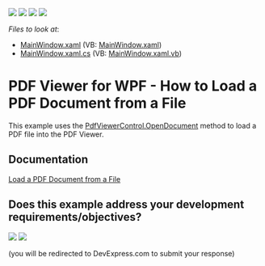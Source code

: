 <!-- default badges list -->
![](https://img.shields.io/endpoint?url=https://codecentral.devexpress.com/api/v1/VersionRange/128658619/15.1.5%2B)
[![](https://img.shields.io/badge/Open_in_DevExpress_Support_Center-FF7200?style=flat-square&logo=DevExpress&logoColor=white)](https://supportcenter.devexpress.com/ticket/details/T271077)
[![](https://img.shields.io/badge/📖_How_to_use_DevExpress_Examples-e9f6fc?style=flat-square)](https://docs.devexpress.com/GeneralInformation/403183)
[![](https://img.shields.io/badge/💬_Leave_Feedback-feecdd?style=flat-square)](#does-this-example-address-your-development-requirementsobjectives)
<!-- default badges end -->
<!-- default file list -->
*Files to look at*:

* [MainWindow.xaml](./CS/LoadFromFile/MainWindow.xaml) (VB: [MainWindow.xaml](./VB/LoadFromFile/MainWindow.xaml))
* [MainWindow.xaml.cs](./CS/LoadFromFile/MainWindow.xaml.cs) (VB: [MainWindow.xaml.vb](./VB/LoadFromFile/MainWindow.xaml.vb))
<!-- default file list end -->
# PDF Viewer for WPF - How to Load a PDF Document from a File

This example uses the [PdfViewerControl.OpenDocument](https://docs.devexpress.com/WPF/DevExpress.Xpf.PdfViewer.PdfViewerControl.OpenDocument(System.String)) method to load a PDF file into the PDF Viewer. 

## Documentation

[Load a PDF Document from a File](https://docs.devexpress.com/WPF/400981/controls-and-libraries/pdf-viewer/examples/file-operations/how-to-load-a-pdf-document-from-a-file)

<!-- feedback -->
## Does this example address your development requirements/objectives?

[<img src="https://www.devexpress.com/support/examples/i/yes-button.svg"/>](https://www.devexpress.com/support/examples/survey.xml?utm_source=github&utm_campaign=how-to-load-a-pdf-document-from-a-file-t271077&~~~was_helpful=yes) [<img src="https://www.devexpress.com/support/examples/i/no-button.svg"/>](https://www.devexpress.com/support/examples/survey.xml?utm_source=github&utm_campaign=how-to-load-a-pdf-document-from-a-file-t271077&~~~was_helpful=no)

(you will be redirected to DevExpress.com to submit your response)
<!-- feedback end -->
